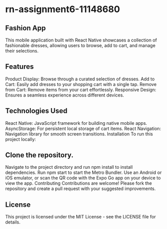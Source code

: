 # rn-assignment6-11148680

## Fashion App
This mobile application built with React Native showcases a collection of fashionable dresses, allowing users to browse, add to cart, and manage their selections.

## Features
Product Display: Browse through a curated selection of dresses.
Add to Cart: Easily add dresses to your shopping cart with a single tap.
Remove from Cart: Remove items from your cart effortlessly.
Responsive Design: Ensures a seamless experience across different devices.

## Technologies Used
React Native: JavaScript framework for building native mobile apps.
AsyncStorage: For persistent local storage of cart items.
React Navigation: Navigation library for smooth screen transitions.
Installation
To run this project locally:

## Clone the repository.
Navigate to the project directory and run npm install to install dependencies.
Run npm start to start the Metro Bundler.
Use an Android or iOS emulator, or scan the QR code with the Expo Go app on your device to view the app.
Contributing
Contributions are welcome! Please fork the repository and create a pull request with your suggested improvements.

## License
This project is licensed under the MIT License - see the LICENSE file for details.
